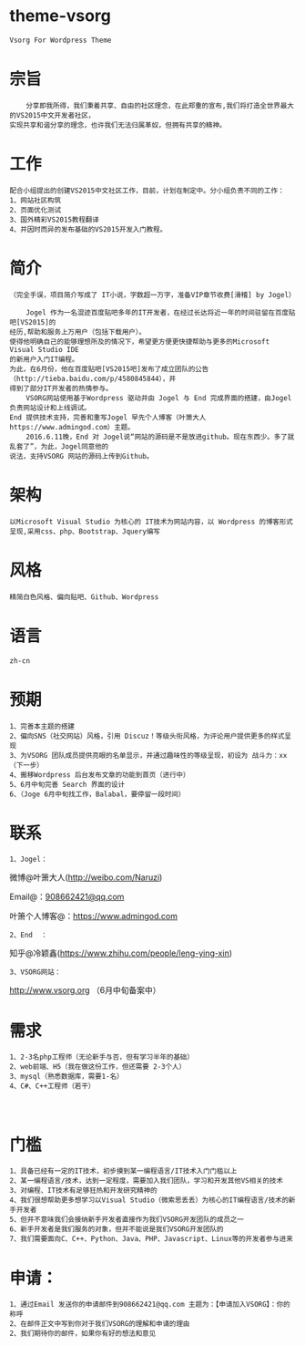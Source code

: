 # theme-vsorg

    Vsorg For Wordpress Theme

# 宗旨

        分享即我所得，我们秉着共享、自由的社区理念，在此郑重的宣布,我们将打造全世界最大的VS2015中文开发者社区，
    实现共享和谐分享的理念，也许我们无法归属革奴，但拥有共享的精神。
  
# 工作

    配合小组提出的创建VS2015中文社区工作，目前，计划在制定中。分小组负责不同的工作：
    1、网站社区构筑
    2、页面优化测试
    3、国外精彩VS2015教程翻译
    4、并因时而异的发布基础的VS2015开发入门教程。

# 简介

    （完全手误，项目简介写成了 IT小说，字数超一万字，准备VIP章节收费[滑稽] by Jogel）

        Jogel 作为一名混迹百度贴吧多年的IT开发者，在经过长达将近一年的时间驻留在百度贴吧[VS2015]的
    经历,帮助和服务上万用户（包括下载用户）。
    使得他明确自己的能够理想所及的情况下，希望更方便更快捷帮助与更多的Microsoft Visual Studio IDE
    的新用户入门IT编程。
    为此，在6月份，他在百度贴吧[VS2015吧]发布了成立团队的公告（http://tieba.baidu.com/p/4580845844），并
    得到了部分IT开发者的热情参与。
        VSORG网站使用基于Wordpress 驱动并由 Jogel 与 End 完成界面的搭建，由Jogel 负责网站设计和上线调试。
    End 提供技术支持，完善和重写Jogel 早先个人博客（叶箫大人 https://www.admingod.com）主题。
        2016.6.11晚，End 对 Jogel说“网站的源码是不是放进github。现在东西少。多了就乱套了”，为此，Jogel同意他的
    说法，支持VSORG 网站的源码上传到Github。
    
# 架构

    以Microsoft Visual Studio 为核心的 IT技术为网站内容，以 Wordpress 的博客形式呈现,采用css、php、Bootstrap、Jquery编写
  

# 风格

    精简白色风格、偏向贴吧、Github、Wordpress
  
# 语言

    zh-cn
  
# 预期

    1、完善本主题的搭建
    2、偏向SNS（社交网站）风格，引用 Discuz！等级头衔风格，为评论用户提供更多的样式呈现
    3、为VSORG 团队成员提供亮眼的名单显示，并通过趣味性的等级呈现，初设为 战斗力：xx（下一步）
    4、搬移Wordpress 后台发布文章的功能到首页（进行中）
    5、6月中旬完善 Search 界面的设计
    6、（Joge 6月中旬找工作，Balabal，要停留一段时间）
  
# 联系

    1、Jogel：

微博@叶箫大人(http://weibo.com/Naruzi) 

Email@：908662421@qq.com
            
叶箫个人博客@：https://www.admingod.com

    2、End  ：
    
知乎@冷颖鑫(https://www.zhihu.com/people/leng-ying-xin)

    3、VSORG网站：
    
http://www.vsorg.org  （6月中旬备案中）
  
# 需求

    1、2-3名php工程师（无论新手与否，但有学习半年的基础）
    2、web前端、H5（我在做这份工作，但还需要 2-3个人）
    3、mysql（熟悉数据库，需要1-名）
    4、C#、C++工程师（若干）
　
# 门槛

    1、具备已经有一定的IT技术，初步摸到某一编程语言/IT技术入门门槛以上
    2、某一编程语言/技术，达到一定程度，需要加入我们团队，学习和开发其他VS相关的技术
    3、对编程、IT技术有足够狂热和开发研究精神的
    4、我们很想帮助更多想学习以Visual Studio（微索思丢丢）为核心的IT编程语言/技术的新手开发者
    5、但并不意味我们会接纳新手开发者直接作为我们VSORG开发团队的成员之一
    6、新手开发者是我们服务的对象，但并不能说是我们VSORG开发团队的
    7、我们需要面向C、C++、Python、Java、PHP、Javascript、Linux等的开发者参与进来
  
# 申请：

    1、通过Email 发送你的申请邮件到908662421@qq.com 主题为：【申请加入VSORG】：你的称呼
    2、在邮件正文中写到你对于我们VSORG的理解和申请的理由
    2、我们期待你的邮件，如果你有好的想法和意见

  
